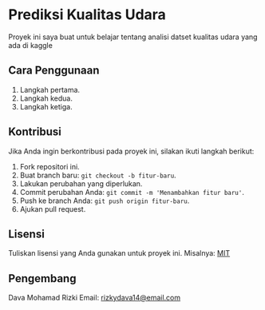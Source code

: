 # Prediksi Kualitas Udara

Proyek ini saya buat untuk belajar tentang analisi datset kualitas udara yang ada di kaggle

## Cara Penggunaan

1. Langkah pertama.
2. Langkah kedua.
3. Langkah ketiga.

## Kontribusi

Jika Anda ingin berkontribusi pada proyek ini, silakan ikuti langkah berikut:

1. Fork repositori ini.
2. Buat branch baru: `git checkout -b fitur-baru`.
3. Lakukan perubahan yang diperlukan.
4. Commit perubahan Anda: `git commit -m 'Menambahkan fitur baru'`.
5. Push ke branch Anda: `git push origin fitur-baru`.
6. Ajukan pull request.

## Lisensi

Tuliskan lisensi yang Anda gunakan untuk proyek ini. Misalnya: [MIT](LICENSE)

## Pengembang

Dava Mohamad Rizki
Email: rizkydava14@email.com
